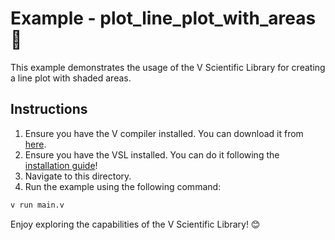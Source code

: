 # Example - plot_line_plot_with_areas 📘

This example demonstrates the usage of the V Scientific Library for creating a line plot with shaded areas.

## Instructions

1. Ensure you have the V compiler installed. You can download it from [here](https://vlang.io).
2. Ensure you have the VSL installed. You can do it following the [installation guide](https://github.com/vlang/vsl?tab=readme-ov-file#-installation)!
3. Navigate to this directory.
4. Run the example using the following command:

```sh
v run main.v
```

Enjoy exploring the capabilities of the V Scientific Library! 😊
